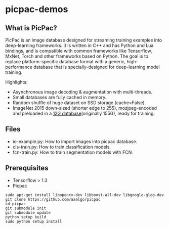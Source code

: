 # picpac-demos

## What is PicPac?

PicPac is an image database designed for streaming training
examples into deep-learning frameworks.  It is written in
C++ and has Python and Lua bindings, and is compatible with
common frameworks like Tensorflow, MxNet, Torch and other
frameworks based on Python.  The goal is to replace
platform-specific database format with a generic, high-
performance database that is specially-designed for
deep-learning model training.

Highlights:
- Asynchronous image decoding & augmentation with multi-threads.
- Small databases are fully cached in memory.
- Random shuffle of huge dataset on SSD storage (cache=False).
- ImageNet 2015 down-sized (shorter edge to 255), mozjpeg-encoded and
  preloaded in a [12G
  database](http://www.aaalgo.com/picpac/datasets/ilsvrc/)(originally
  155G), ready for training.



## Files
- io-example.py:  How to import images into picpac database.
- cls-train.py: How to train classification models.
- fcn-train.py: How to train segmentation models with FCN.

## Prerequisites
- Tensorflow > 1.3
- Picpac

```
sudo apt-get install libopencv-dev libboost-all-dev libgoogle-glog-dev
git clone https://github.com/aaalgo/picpac
cd picpac
git submodule init
git submodule update
python setup build
sudo python setup install
```

